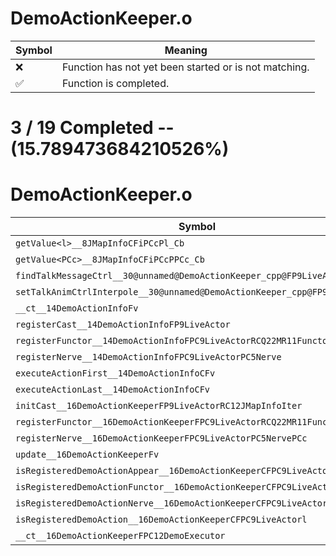 # DemoActionKeeper.o
| Symbol | Meaning 
| ------------- | ------------- 
| :x: | Function has not yet been started or is not matching. 
| :white_check_mark: | Function is completed. 


# 3 / 19 Completed -- (15.789473684210526%)
# DemoActionKeeper.o
| Symbol | Decompiled? |
| ------------- | ------------- |
| `getValue<l>__8JMapInfoCFiPCcPl_Cb` | :x: |
| `getValue<PCc>__8JMapInfoCFiPCcPPCc_Cb` | :x: |
| `findTalkMessageCtrl__30@unnamed@DemoActionKeeper_cpp@FP9LiveActor` | :x: |
| `setTalkAnimCtrlInterpole__30@unnamed@DemoActionKeeper_cpp@FP9LiveActorl` | :x: |
| `__ct__14DemoActionInfoFv` | :x: |
| `registerCast__14DemoActionInfoFP9LiveActor` | :white_check_mark: |
| `registerFunctor__14DemoActionInfoFPC9LiveActorRCQ22MR11FunctorBase` | :white_check_mark: |
| `registerNerve__14DemoActionInfoFPC9LiveActorPC5Nerve` | :white_check_mark: |
| `executeActionFirst__14DemoActionInfoCFv` | :x: |
| `executeActionLast__14DemoActionInfoCFv` | :x: |
| `initCast__16DemoActionKeeperFP9LiveActorRC12JMapInfoIter` | :x: |
| `registerFunctor__16DemoActionKeeperFPC9LiveActorRCQ22MR11FunctorBasePCc` | :x: |
| `registerNerve__16DemoActionKeeperFPC9LiveActorPC5NervePCc` | :x: |
| `update__16DemoActionKeeperFv` | :x: |
| `isRegisteredDemoActionAppear__16DemoActionKeeperCFPC9LiveActor` | :x: |
| `isRegisteredDemoActionFunctor__16DemoActionKeeperCFPC9LiveActor` | :x: |
| `isRegisteredDemoActionNerve__16DemoActionKeeperCFPC9LiveActor` | :x: |
| `isRegisteredDemoAction__16DemoActionKeeperCFPC9LiveActorl` | :x: |
| `__ct__16DemoActionKeeperFPC12DemoExecutor` | :x: |
